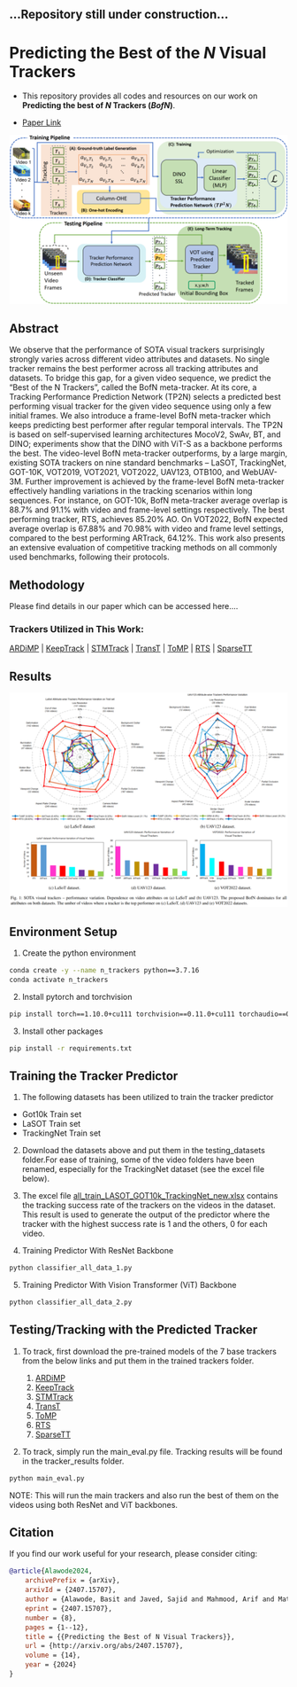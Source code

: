 ## ...Repository still under construction...

# Predicting the Best of the *N* Visual Trackers

 - This repository provides all codes and resources on our work on **Predicting the best of _N_ Trackers (*BofN*)**.

 - [Paper Link](https://arxiv.org/abs/2407.15707)


![Structure of the Proposed BofN](/images/model.png)


## Abstract
We observe that the performance of SOTA visual trackers surprisingly strongly varies across different video attributes and
datasets. No single tracker remains the best performer across all tracking attributes and datasets. To bridge this gap, for a given video
sequence, we predict the “Best of the N Trackers”, called the BofN meta-tracker. At its core, a Tracking Performance Prediction
Network (TP2N) selects a predicted best performing visual tracker for the given video sequence using only a few initial frames. We also
introduce a frame-level BofN meta-tracker which keeps predicting best performer after regular temporal intervals. The TP2N is based
on self-supervised learning architectures MocoV2, SwAv, BT, and DINO; experiments show that the DINO with ViT-S as a backbone
performs the best. The video-level BofN meta-tracker outperforms, by a large margin, existing SOTA trackers on nine standard
benchmarks – LaSOT, TrackingNet, GOT-10K, VOT2019, VOT2021, VOT2022, UAV123, OTB100, and WebUAV-3M. Further
improvement is achieved by the frame-level BofN meta-tracker effectively handling variations in the tracking scenarios within long
sequences. For instance, on GOT-10k, BofN meta-tracker average overlap is 88.7% and 91.1% with video and frame-level settings
respectively. The best performing tracker, RTS, achieves 85.20% AO. On VOT2022, BofN expected average overlap is 67.88% and
70.98% with video and frame level settings, compared to the best performing ARTrack, 64.12%. This work also presents an extensive
evaluation of competitive tracking methods on all commonly used benchmarks, following their protocols.

## Methodology

Please find details in our paper which can be accessed here....

### Trackers Utilized in This Work: 

[ARDiMP](https://github.com/MasterBin-IIAU/AlphaRefine) | [KeepTrack](https://github.com/visionml/pytracking) | [STMTrack](https://github.com/fzh0917/STMTrack) | [TransT](https://github.com/chenxin-dlut/TransT) | [ToMP](https://github.com/visionml/pytracking)
| [RTS](https://github.com/visionml/pytracking) | [SparseTT](https://github.com/fzh0917/SparseTT)

## Results

![Results](/images/plots.png)


## Environment Setup

1. Create the python environment

```bash
conda create -y --name n_trackers python==3.7.16
conda activate n_trackers  
``` 

2. Install pytorch and torchvision
```bash
pip install torch==1.10.0+cu111 torchvision==0.11.0+cu111 torchaudio==0.10.0 -f https://download.pytorch.org/whl/torch_stable.html
```

3. Install other packages

```bash
pip install -r requirements.txt
```

## Training the Tracker Predictor

1. The following datasets has been utilized to train the tracker predictor
- Got10k Train set
- LaSOT Train set
- TrackingNet Train set

2. Download the datasets above and put them in the testing_datasets folder.For ease of training, some of the video folders have been renamed, especially for the TrackingNet dataset (see the excel file below).

3. The excel file [all_train_LASOT_GOT10k_TrackingNet_new.xlsx](./all_train_LASOT_GOT10k_TrackingNet_new.xlsx) contains the tracking success rate of the trackers on the videos in the dataset. This result is used to generate the output of the predictor where the tracker with the highest success rate is 1 and the others, 0 for each video. 

4. Training Predictor With ResNet Backbone
```bash
python classifier_all_data_1.py
```

5. Training Predictor With Vision Transformer (ViT) Backbone
```bash
python classifier_all_data_2.py
```

## Testing/Tracking with the Predicted Tracker

1. To track, first download the pre-trained models of the 7 base trackers from the below links and put them in the trained trackers folder.
    1. [ARDiMP](https://kuacae-my.sharepoint.com/:f:/g/personal/100060517_ku_ac_ae/Er8rDSdhy31Nr9Nf076gqV4Bj6-RU8dO4aRqUbYmVihdhg?e=Jp5V4G)
    2. [KeepTrack](https://kuacae-my.sharepoint.com/:f:/g/personal/100060517_ku_ac_ae/EkhVxPTBgAtNpL-TRlmojgEB6OzayO_E2K0EpbOIzd2kEg?e=EAC8A7)
    3. [STMTrack](https://kuacae-my.sharepoint.com/:f:/g/personal/100060517_ku_ac_ae/Ei7KPct5H4xPjeCUhx-Zi9ABSosQLkxpyKHZKVA7QTzvog?e=3XZL8M)
    4. [TransT](https://kuacae-my.sharepoint.com/:f:/g/personal/100060517_ku_ac_ae/EqJkM3jV2YxEnbns-ADjOVMB7qkQ3K1nNUAf4rab3thHTg?e=ntuPTP)
    5. [ToMP](https://kuacae-my.sharepoint.com/:f:/g/personal/100060517_ku_ac_ae/EkhVxPTBgAtNpL-TRlmojgEB6OzayO_E2K0EpbOIzd2kEg?e=EAC8A7)
    6. [RTS](https://kuacae-my.sharepoint.com/:f:/g/personal/100060517_ku_ac_ae/EkhVxPTBgAtNpL-TRlmojgEB6OzayO_E2K0EpbOIzd2kEg?e=EAC8A7)
    7. [SparseTT](https://kuacae-my.sharepoint.com/:f:/g/personal/100060517_ku_ac_ae/Ev5MSxYfr1dKmVjytHiCofYBQl2TUg635A0KnrGXsbcmyA?e=zjY199)

2. To track, simply run the main_eval.py file. Tracking results will be found in the tracker_results folder.

```bash
python main_eval.py
```

NOTE: This will run the main trackers and also run the best of them on the videos using both ResNet and ViT backbones.

## Citation
 
 If you find our work useful for your research, please consider citing:

```bibtex
@article{Alawode2024,
    archivePrefix = {arXiv},
    arxivId = {2407.15707},
    author = {Alawode, Basit and Javed, Sajid and Mahmood, Arif and Matas, Jiri},
    eprint = {2407.15707},
    number = {8},
    pages = {1--12},
    title = {{Predicting the Best of N Visual Trackers}},
    url = {http://arxiv.org/abs/2407.15707},
    volume = {14},
    year = {2024}
}
```
